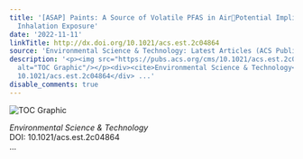 ```yaml
---
title: '[ASAP] Paints: A Source of Volatile PFAS in AirPotential Implications for
  Inhalation Exposure'
date: '2022-11-11'
linkTitle: http://dx.doi.org/10.1021/acs.est.2c04864
source: 'Environmental Science & Technology: Latest Articles (ACS Publications)'
description: '<p><img src="https://pubs.acs.org/cms/10.1021/acs.est.2c04864/asset/images/medium/es2c04864_0005.gif"
  alt="TOC Graphic"/></p><div><cite>Environmental Science & Technology</cite></div><div>DOI:
  10.1021/acs.est.2c04864</div> ...'
disable_comments: true
---
```

<p><img src="https://pubs.acs.org/cms/10.1021/acs.est.2c04864/asset/images/medium/es2c04864_0005.gif" alt="TOC Graphic"/></p><div><cite>Environmental Science & Technology</cite></div><div>DOI: 10.1021/acs.est.2c04864</div> ...